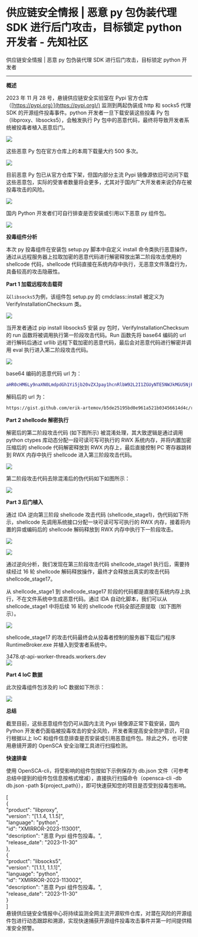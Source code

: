 

# 供应链安全情报 | 恶意 py 包伪装代理 SDK 进行后门攻击，目标锁定 python 开发者 - 先知社区

供应链安全情报 | 恶意 py 包伪装代理 SDK 进行后门攻击，目标锁定 python 开发者

- - -

**概述**

2023 年 11 月 28 号，悬镜供应链安全实验室在 Pypi 官方仓库（[https://pypi.org）](https://pypi.org)/) 监测到两起伪装成 http 和 socks5 代理 SDK 的开源组件投毒事件。python 开发者一旦下载安装这些投毒 Py 包（libproxy、libsocks5），会触发执行 Py 包中的恶意代码，最终将导致开发者系统被投毒者植入恶意后门。

[![](assets/1701678221-21e18521fd13fdbe97fc41f9e5f77114.png)](https://xzfile.aliyuncs.com/media/upload/picture/20231201172806-ef0ebd48-902b-1.png)

这些恶意 Py 包在官方仓库上的本周下载量大约 500 多次。

[![](assets/1701678221-a31bc2a2824f0ff06b9a390be3e31362.png)](https://xzfile.aliyuncs.com/media/upload/picture/20231201172815-f491132e-902b-1.png)

目前恶意 Py 包已从官方仓库下架，但国内部分主流 Pypi 镜像源依旧可访问下载这些恶意包，实际的受害者数量将会更多，尤其对于国内广大开发者来说仍存在被投毒攻击的风险。

[![](assets/1701678221-4cdf4ebef0cce073c58dd5ab3ec448c1.png)](https://xzfile.aliyuncs.com/media/upload/picture/20231201172823-f9390594-902b-1.png)

国内 Python 开发者们可自行排查是否安装或引用以下恶意 py 组件包。

[![](assets/1701678221-e1529b0ff1e4614c3a509e26dc46f32e.png)](https://xzfile.aliyuncs.com/media/upload/picture/20231201172835-004ebcc0-902c-1.png)

**投毒组件分析**

本次 py 投毒组件在安装包 setup.py 脚本中自定义 install 命令类执行恶意操作，通过从远程服务器上拉取加密的恶意代码进行解密释放出第二阶段攻击使用的 shellcode 代码，shellcode 代码直接在系统内存中执行，无恶意文件落盘行为，具备较高的攻击隐蔽性。

**Part 1 加载远程攻击载荷**

以`libsocks5`为例，该组件包 setup.py 的 cmdclass::install 被定义为 VerifyInstallationChecksum 类。

[![](assets/1701678221-858ff2625dbed099fa0096e059ccc9ad.png)](https://xzfile.aliyuncs.com/media/upload/picture/20231201172857-0d6118c2-902c-1.png)

当开发者通过 pip install libsocks5 安装 py 包时，VerifyInstallationChecksum 的 run 函数将被调用执行第一阶段攻击代码。Run 函数先将 base64 编码的 url 进行解码后通过 urllib 远程下载加密的恶意代码，最后会对恶意代码进行解密并调用 eval 执行进入第二阶段攻击代码。

[![](assets/1701678221-fcb7784aceebb4f98af6d7577cc05bae.png)](https://xzfile.aliyuncs.com/media/upload/picture/20231201172913-1729fdb0-902c-1.png)

base64 编码的恶意代码 url 为：

```bash
aHR0cHM6Ly9naXN0LmdpdGh1Yi5jb20vZXJpay1hcnRlbW92L2I1ZGUyNTE5NWJkMGU5NjFhNTIxYjAzNDU2NjE0ZDRjL3Jhdy8xY2MyMzYzMTBkYTdmM2UwNWI2NTcxZWFhOWRiNGI2NjM2ZmI0Njg0L2d6TGpnT3VqOHkwYmF2VG12Z2tDd1IzaDFrdkVDMUJNLmI2NAo=
```

解码后的 url 为：

```bash
https://gist.github.com/erik-artemov/b5de25195bd0e961a521b03456614d4c/raw/1cc236310da7f3e05b6571eaa9db4b6636fb4684/gzLjgOuj8y0bavTmvgkCwR3h1kvEC1BM.b64
```

**Part 2 shellcode 解密执行**

解密后的第二阶段攻击代码 (如下图所示) 被混淆处理，其大致逻辑是通过调用 python ctypes 库动态分配一段可读可写可执行的 RWX 系统内存，并将内置加密压缩后的 shellcode 代码解密释放到 RWX 内存上，最后直接控制 PC 寄存器跳转到 RWX 内存中执行 shellcode 进入第三阶段攻击代码。

[![](assets/1701678221-fc112a2af3b5b0eff4682472af656c15.png)](https://xzfile.aliyuncs.com/media/upload/picture/20231201173002-3409f49e-902c-1.png)

第二阶段攻击代码去除混淆后的伪代码如下如图所示：

[![](assets/1701678221-1c27283d38ddea0021e012b6deebb2af.png)](https://xzfile.aliyuncs.com/media/upload/picture/20231201173012-39f26bac-902c-1.png)

**Part 3 后门植入**

通过 IDA 逆向第三阶段 shellcode 攻击代码 (shellcode\_stage1)，伪代码如下所示，shellcode 先调用系统接口分配一块可读可写可执行的 RWX 内存，接着将内置的异或编码后的 shellcode 解码释放到 RWX 内存中执行下一阶段攻击。

[![](assets/1701678221-67382ff4f5446ad9edfe6b2901a1f93e.png)](https://xzfile.aliyuncs.com/media/upload/picture/20231201173035-47c97018-902c-1.png)

[![](assets/1701678221-ca90fcfad394b612c9f236e5cc7584e3.png)](https://xzfile.aliyuncs.com/media/upload/picture/20231201173051-512e7b44-902c-1.png)

通过逆向分析，我们发现在第三阶段攻击代码 shellcode\_stage1 执行后，需要持续经过 16 轮 shellcode 解码释放操作，最终才会释放出真实的攻击代码 shellcode\_stage17。

从 shellcode\_stage1 到 shellcode\_stage17 阶段的代码都是直接在系统内存上执行，不在文件系统中生成恶意代码。通过 IDA 自动化脚本，我们可以从 shellcode\_stage1 中将后续 16 轮的 shellcode 代码全部还原提取（如下图所示）。

[![](assets/1701678221-6c2b9bbed0188bcb1e90d928e864ea78.png)](https://xzfile.aliyuncs.com/media/upload/picture/20231201173104-5921d95e-902c-1.png)

shellcode\_stage17 的攻击代码最终会从投毒者控制的服务器下载后门程序 RuntimeBroker.exe 并植入到受害者系统中。

3478.qt-api-worker-threads.workers.dev  
[![](assets/1701678221-0d7ed7185f27d992cacf0a5822a8d059.png)](https://xzfile.aliyuncs.com/media/upload/picture/20231201173128-676a627e-902c-1.png)

**Part 4 IoC 数据**

此次投毒组件包涉及的 IoC 数据如下所示：

[![](assets/1701678221-e6c4f0df75ec7eb96c5726cb915bc0ba.png)](https://xzfile.aliyuncs.com/media/upload/picture/20231201173142-70196884-902c-1.png)

**总结**

截至目前，这些恶意组件包仍可从国内主流 Pypi 镜像源正常下载安装，国内 Python 开发者仍面临被投毒攻击的安全风险，开发者需提高安全防护意识，可自行根据以上 IoC 和组件信息排查是否安装或引用恶意组件包。除此之外，也可使用悬镜开源的 OpenSCA 安全治理工具进行扫描检测。

**快速排查**

使用 OpenSCA-cli，将受影响的组件包按如下示例保存为 db.json 文件（可参考总结中提到的组件包信息按格式增减），直接执行扫描命令（opensca-cli -db db.json -path ${project\_path}），即可快速获知您的项目是否受到投毒包影响。

\[  
{  
"product": "libproxy",  
"version": "\[1.1.4, 1.1.5\]",  
"language": "python",  
"id": "XMIRROR-2023-113001",  
"description": "恶意 Pypi 组件包投毒。",  
"release\_date": "2023-11-30"  
},  
{  
"product": "libsocks5",  
"version": "\[1.1.1, 1.1.1\]",  
"language": "python",  
"id": "XMIRROR-2023-113002",  
"description": "恶意 Pypi 组件包投毒。",  
"release\_date": "2023-11-30"  
}  
\]  
悬镜供应链安全情报中心将持续监测全网主流开源软件仓库，对潜在风险的开源组件包进行动态跟踪和溯源，实现快速捕获开源组件投毒攻击事件并第一时间提供精准安全预警。

